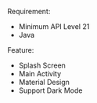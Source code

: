 Requirement:
- Minimum API Level 21
- Java

Feature:
- Splash Screen
- Main Activity
- Material Design
- Support Dark Mode
